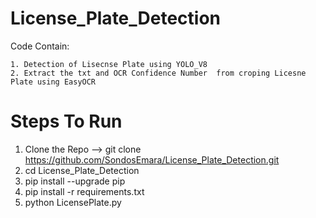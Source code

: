 # License_Plate_Detection
<p> 
    Code Contain:
    
    1. Detection of Lisecnse Plate using YOLO_V8 
    2. Extract the txt and OCR Confidence Number  from croping Licesne Plate using EasyOCR 
</p>


<h1>Steps To Run</h1>
<p> 
  
  1. Clone the Repo -->  git clone https://github.com/SondosEmara/License_Plate_Detection.git
  2. cd License_Plate_Detection
  3. pip install --upgrade pip
  4. pip install -r requirements.txt
  5. python LicensePlate.py
     
</p>

